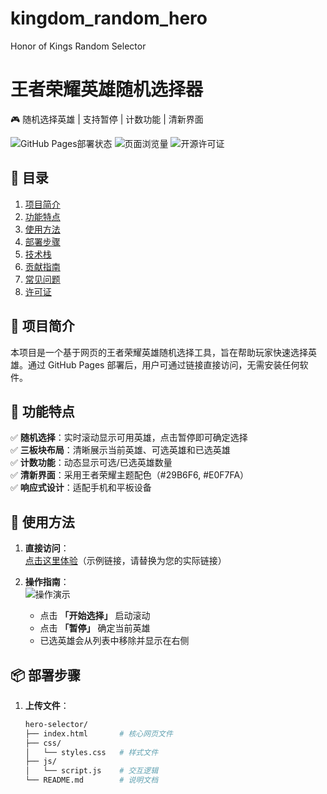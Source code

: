 # kingdom_random_hero
Honor of Kings Random Selector
# 王者荣耀英雄随机选择器
🎮 随机选择英雄 | 支持暂停 | 计数功能 | 清新界面

![GitHub Pages部署状态](https://img.shields.io/github/deployments/wangzherongyao/hero-selector/github-pages?label=GitHub%20Pages)
![页面浏览量](https://visitor-badge.glitch.me/badge?page_id=wangzherongyao.hero-selector)
![开源许可证](https://img.shields.io/github/license/wangzherongyao/hero-selector)

## 📖 目录
1. [项目简介](#-项目简介)
2. [功能特点](#-功能特点)
3. [使用方法](#-使用方法)
4. [部署步骤](#-部署步骤)
5. [技术栈](#-技术栈)
6. [贡献指南](#-贡献指南)
7. [常见问题](#-常见问题)
8. [许可证](#-许可证)


## 🌟 项目简介
本项目是一个基于网页的王者荣耀英雄随机选择工具，旨在帮助玩家快速选择英雄。通过 GitHub Pages 部署后，用户可通过链接直接访问，无需安装任何软件。


## 🎯 功能特点
✅ **随机选择**：实时滚动显示可用英雄，点击暂停即可确定选择  
✅ **三板块布局**：清晰展示当前英雄、可选英雄和已选英雄  
✅ **计数功能**：动态显示可选/已选英雄数量  
✅ **清新界面**：采用王者荣耀主题配色（#29B6F6, #E0F7FA）  
✅ **响应式设计**：适配手机和平板设备  


## 🚀 使用方法
1. **直接访问**：  
   [点击这里体验](https://wangzherongyao.github.io/hero-selector/)（示例链接，请替换为您的实际链接）

2. **操作指南**：  
   ![操作演示](https://user-images.githubusercontent.com/113437698/236624232-8e3f6e6f-5f7e-4d4d-8f0a-3a3a0f5f5a5e.png)  
   - 点击 **「开始选择」** 启动滚动  
   - 点击 **「暂停」** 确定当前英雄  
   - 已选英雄会从列表中移除并显示在右侧  


## 📦 部署步骤
1. **上传文件**：  
   ```bash
   hero-selector/
   ├── index.html       # 核心网页文件
   ├── css/
   │   └── styles.css   # 样式文件
   ├── js/
   │   └── script.js    # 交互逻辑
   └── README.md        # 说明文档
